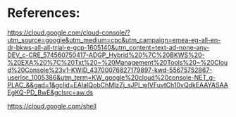 # References:

https://cloud.google.com/cloud-console/?utm_source=google&utm_medium=cpc&utm_campaign=emea-eg-all-en-dr-bkws-all-all-trial-e-gcp-1605140&utm_content=text-ad-none-any-DEV_c-CRE_574560750417-ADGP_Hybrid%20%7C%20BKWS%20-%20EXA%20%7C%20Txt%20~%20Management%20Tools%20~%20Cloud%20Console%23v1-KWID_43700076827179897-kwd-55675752867-userloc_1005386&utm_term=KW_google%20cloud%20console-NET_g-PLAC_&&gad=1&gclid=EAIaIQobChMIzZj_sJPl_wIVFuvtCh10vQdkEAAYASAAEgKQ-PD_BwE&gclsrc=aw.ds

https://cloud.google.com/shell
